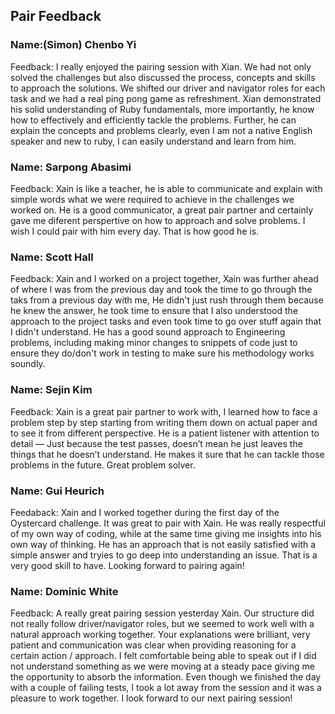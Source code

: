 ## Pair Feedback

### Name:(Simon) Chenbo Yi

Feedback: I really enjoyed the pairing session with Xian. We had not only solved the challenges but also discussed the process, concepts and skills to approach the solutions. We shifted our driver and navigator roles for each task and we had a real ping pong game as refreshment. Xian demonstrated his solid understanding of Ruby fundamentals, more importantly, he know how to effectively and efficiently tackle the problems. Further, he can explain the concepts and problems clearly,  even I am not a native English speaker and new to ruby, I can easily understand and learn from him.         


### Name: Sarpong Abasimi

Feedback: Xain is like a teacher, he is able to communicate and explain with simple words what we were required to achieve in the challenges we worked on. He is a good communicator, a great pair partner and certainly gave me diferent perspertive on how to approach and solve problems. I wish I could pair with him every day. That is how good he is.

### Name: Scott Hall

Feedback: Xain and I worked on a project together, Xain was further ahead of where I was from the previous day and took the time to go through the taks from a previous day with me, He didn't just rush through them because he knew the answer, he took time to ensure that I also understood the approach to the project tasks and even took time to go over stuff again that I didn't understand. He has a good sound approach to Engineering problems, including making minor changes to snippets of code just to ensure they do/don't work in testing to make sure his methodology works soundly.

### Name: Sejin Kim

Feedback: Xain is a great pair partner to work with, I learned how to face a problem step by step starting from writing them down on actual paper and to see it from different perspective. He is a patient listener with attention to detail — Just because the test passes, doesn’t mean he just leaves the things that he doesn’t understand. He makes it sure that he can tackle those problems in the future. Great problem solver.

### Name: Gui Heurich

Feedaback: Xain and I worked together during the first day of the Oystercard challenge. It was great to pair with Xain. He was really respectful of my own way of coding, while at the same time giving me insights into his own way of thinking. He has an approach that is not easily satisfied with a simple answer and tryies to go deep into understanding an issue. That is a very good skill to have. Looking forward to pairing again!

### Name: Dominic White

Feedback: A really great pairing session yesterday Xain. Our structure did not really follow driver/navigator roles, but we seemed to work well with a natural approach working together. Your explanations were brilliant, very patient and communication was clear when providing reasoning for a certain action / approach. I felt comfortable being able to speak out if I did not understand something as we were moving at a steady pace giving me the opportunity to absorb the information. Even though we finished the day with a couple of failing tests, I took a lot away from the session and it was a pleasure to work together. I look forward to our next pairing session!
